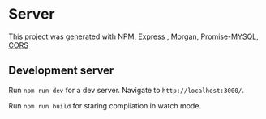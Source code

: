 # Server

This project was generated with NPM, [Express](https://expressjs.com/es/) , [Morgan](https://www.npmjs.com/package/morgan),  [Promise-MYSQL](https://www.npmjs.com/package/promise-mysql), [CORS](https://www.npmjs.com/package/cors)


## Development server

Run `npm run dev` for a dev server. Navigate to `http://localhost:3000/`.


Run `npm run build` for staring compilation in watch mode.

